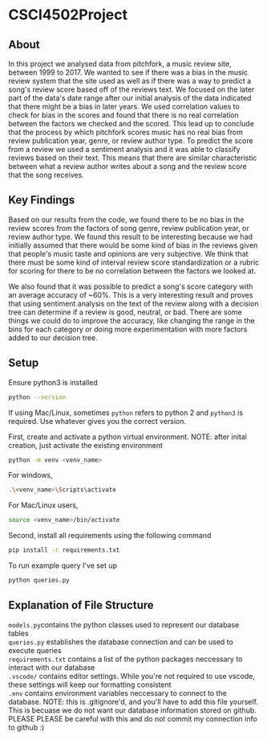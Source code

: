 # CSCI4502Project

## About
In this project we analysed data from pitchfork, a music review site, between 1999 to 2017. We wanted to see if there was a bias in the music review system that the site used as well as if there was a way to predict a song's review score based off of the reviews text. We focused on the later part of the data's date range after our initial analysis of the data indicated that there might be a bias in later years.  We used correlation values to check for bias in the scores and found that there is no real correlation between the factors we checked and the scored. This lead up to conclude that the process by which pitchfork scores music has no real bias from review publication year, genre, or review author type. To predict the score from a review we used a sentiment analysis and it was able to classify reviews based on their text. This means that there are similar characteristic between what a review author writes about a song and the review score that the song receives. 

## Key  Findings
Based on our results from the code, we found there to be no bias in the review scores from the factors of song genre, review publication year, or review author type. We found this result to be interesting because we had initially assumed that there would be some kind of bias in the reviews given that people's music taste and opinions are very subjective. We think that there must be some kind of interval review score standardization or a rubric for scoring for there to be no correlation between the factors we looked at. 

We also found that it was possible to predict a song's score category with an average accuracy of ~60%. This is a very interesting result and proves that using sentiment analysis on the text of the review along with a decision tree can determine if a review is good, neutral, or bad. There are some things we could do to improve the accuracy, like changing the range in the bins for each category or doing more experimentation with more factors added to our decision tree. 

## Setup
Ensure python3 is installed
```bash
python --version
```
If using Mac/Linux, sometimes `python` refers to python 2 and `python3` is required. Use whatever gives you the correct version.

First, create and activate a python virtual environment. NOTE: after inital creation, just activate the existing environment
```bash
python -m venv <venv_name>
```
For windows,
```bash
.\<venv_name>\Scripts\activate
```
For Mac/Linux users, 
```bash
source <venv_name>/bin/activate
```
Second, install all requirements using the following command
```bash
pip install -r requirements.txt
```
To run example query I've set up
```bash
python queries.py
```

## Explanation of File Structure
`models.py`contains the python classes used to represent our database tables\
`queries.py` establishes the database connection and can be used to execute queries\
`requirements.txt` contains a list of the python packages neccessary to interact with our database\
`.vscode/` contains editor settings. While you're not required to use vscode, these settings will keep our formatting consistent\
`.env` contains environment variables neccessary to connect to the database. NOTE: this is .gitignore'd, and you'll have to add this file yourself. This is becuase we do not want our database information stored on github. PLEASE PLEASE be careful with this and do not commit my connection info to github :)
